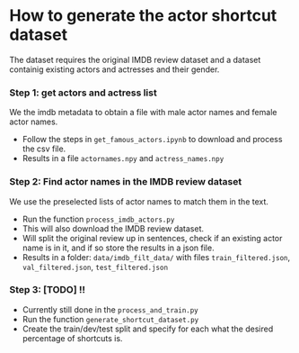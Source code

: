 

# How to generate the actor shortcut dataset


The dataset requires the original IMDB review dataset and a dataset containig existing actors and actresses and their gender.

### Step 1: get actors and actress list
We the imdb metadata to obtain a file with male actor names and female actor names.
- Follow the steps in `get_famous_actors.ipynb` to download and process the csv file.
- Results in a file `actornames.npy` and `actress_names.npy`

### Step 2: Find actor names in the IMDB review dataset
We use the preselected lists of actor names to match them in the text.
- Run the function `process_imdb_actors.py`
- This will also download the IMDB review dataset.
- Will split the original review up in sentences, check if an existing actor name is in it, and if so store the results in a json file.
- Results in a folder: `data/imdb_filt_data/` with files `train_filtered.json`, `val_filtered.json`, `test_filtered.json`

### Step 3: [TODO] !!
- Currently still done in the `process_and_train.py`
- Run the function `generate_shortcut_dataset.py`
- Create the train/dev/test split and specify for each what the desired percentage of shortcuts is. 


